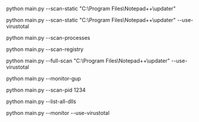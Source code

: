 
python main.py --scan-static "C:\Program Files\Notepad++\updater"

python main.py --scan-static "C:\Program Files\Notepad++\updater" --use-virustotal 

python main.py --scan-processes

python main.py --scan-registry

python main.py --full-scan "C:\Program Files\Notepad++\updater" --use-virustotal

python main.py --monitor-gup

python main.py --scan-pid 1234

python main.py --list-all-dlls

python main.py --monitor --use-virustotal